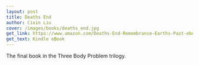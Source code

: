 ```yaml
---
layout: post
title: Deaths End
author: Cixin Liu
cover: /images/books/deaths_end.jpg
get_link: https://www.amazon.com/Deaths-End-Remembrance-Earths-Past-ebook/dp/B00WDVKZY0
get_text: Kindle eBook
---
```


The final book in the Three Body Problem trilogy.

